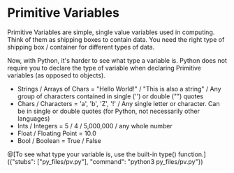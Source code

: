 # Primitive Variables
   
   Primitive Variables are simple, single value variables used in computing. Think of them as shipping boxes to contain data. You need the right type of shipping
   box / container for different types of data. 
    
   Now, with Python, it's harder to see what type a variable is. Python does not require you to declare the type of variable when declaring Primitive variables 
   (as opposed to objects). 
  
   <ul>
   <li>Strings / Arrays of Chars = "Hello World!" / "This is also a string" / Any group of characters contained in single ('') or double ("") quotes</li>
   <li>Chars / Characters = 'a', 'b', 'Z', '!' / Any single letter or character. Can be in single or double quotes (for Python, not necessarily other languages)
   <li>Ints / Integers = 5 / 4 / 5,000,000 / any whole number</li>
   <li>Float / Floating Point = 10.0</li>
   <li>Bool / Boolean = True / False</li>
   </ul> 
  
@[To see what type your variable is, use the built-in type() function.]({"stubs": ["py_files/pv.py"], "command": "python3 py_files/pv.py"})
